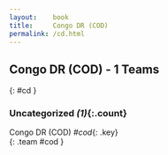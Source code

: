 ```yaml
---
layout:    book
title:     Congo DR (COD)
permalink: /cd.html
---
```


## Congo DR (COD) - 1 Teams
{: #cd }





### Uncategorized _(1)_{:.count}

Congo DR  (COD) _#cod_{: .key} <br>
{: .team #cod }


 
